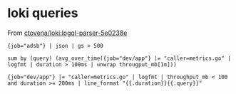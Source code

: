 # loki queries

From [ctovena/loki:logql-parser-5e0238e](https://hub.docker.com/layers/ctovena/loki/logql-parser-5e0238e/images/sha256-a326d3329c25729b111216bdb0bddb4b8e976a40954c8be4c5396f36a5fb4f23?context=explore)

```
{job="adsb"} | json | gs > 500
```

```
sum by (query) (avg_over_time({job="dev/app"} |= "caller=metrics.go" | logfmt | duration > 100ms | unwrap througput_mb[1m]))
```

```
{job="dev/app"} |= "caller=metrics.go" | logfmt | throughput_mb < 100 and duration >= 200ms | line_format "{{.duration}}{{.query}}"
```
